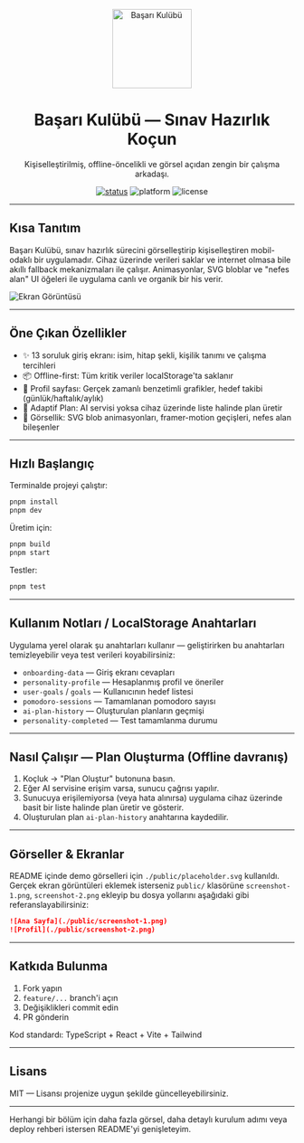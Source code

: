 <!-- Başlık ve görsel -->

<p align="center">
  <img src="./public/placeholder.svg" alt="Başarı Kulübü" width="140" />
  <h1 align="center">Başarı Kulübü — Sınav Hazırlık Koçun</h1>
  <p align="center">Kişiselleştirilmiş, offline-öncelikli ve görsel açıdan zengin bir çalışma arkadaşı.</p>
  <p align="center">
    <a href="#h%C4%B1zl%C4%B1-ba%C5%9Flang%C4%B1%C3%A7"><img src="https://img.shields.io/badge/Status-Development-yellow" alt="status"/></a>
    <img src="https://img.shields.io/badge/Platform-Web-blue" alt="platform"/>
    <img src="https://img.shields.io/badge/License-MIT-lightgrey" alt="license"/>
  </p>
</p>

---

## Kısa Tanıtım

Başarı Kulübü, sınav hazırlık sürecini görselleştirip kişiselleştiren mobil-odaklı bir uygulamadır. Cihaz üzerinde verileri saklar ve internet olmasa bile akıllı fallback mekanizmaları ile çalışır. Animasyonlar, SVG bloblar ve "nefes alan" UI öğeleri ile uygulama canlı ve organik bir his verir.

![Ekran Görüntüsü](./public/placeholder.svg)

---

## Öne Çıkan Özellikler

- ✨ 13 soruluk giriş ekranı: isim, hitap şekli, kişilik tanımı ve çalışma tercihleri
- 📦 Offline-first: Tüm kritik veriler localStorage'ta saklanır
- 🧭 Profil sayfası: Gerçek zamanlı benzetimli grafikler, hedef takibi (günlük/haftalık/aylık)
- 🤖 Adaptif Plan: AI servisi yoksa cihaz üzerinde liste halinde plan üretir
- 🎨 Görsellik: SVG blob animasyonları, framer-motion geçişleri, nefes alan bileşenler

---

## Hızlı Başlangıç

Terminalde projeyi çalıştır:

```bash
pnpm install
pnpm dev
```

Üretim için:

```bash
pnpm build
pnpm start
```

Testler:

```bash
pnpm test
```

---

## Kullanım Notları / LocalStorage Anahtarları

Uygulama yerel olarak şu anahtarları kullanır — geliştirirken bu anahtarları temizleyebilir veya test verileri koyabilirsiniz:

- `onboarding-data` — Giriş ekranı cevapları
- `personality-profile` — Hesaplanmış profil ve öneriler
- `user-goals` / `goals` — Kullanıcının hedef listesi
- `pomodoro-sessions` — Tamamlanan pomodoro sayısı
- `ai-plan-history` — Oluşturulan planların geçmişi
- `personality-completed` — Test tamamlanma durumu

---

## Nasıl Çalışır — Plan Oluşturma (Offline davranış)

1. Koçluk → "Plan Oluştur" butonuna basın.
2. Eğer AI servisine erişim varsa, sunucu çağrısı yapılır.
3. Sunucuya erişilemiyorsa (veya hata alınırsa) uygulama cihaz üzerinde basit bir liste halinde plan üretir ve gösterir.
4. Oluşturulan plan `ai-plan-history` anahtarına kaydedilir.

---

## Görseller & Ekranlar

README içinde demo görselleri için `./public/placeholder.svg` kullanıldı. Gerçek ekran görüntüleri eklemek isterseniz `public/` klasörüne `screenshot-1.png`, `screenshot-2.png` ekleyip bu dosya yollarını aşağıdaki gibi referanslayabilirsiniz:

```md
![Ana Sayfa](./public/screenshot-1.png)
![Profil](./public/screenshot-2.png)
```

---

## Katkıda Bulunma

1. Fork yapın
2. `feature/...` branch'i açın
3. Değişiklikleri commit edin
4. PR gönderin

Kod standardı: TypeScript + React + Vite + Tailwind

---

## Lisans

MIT — Lisansı projenize uygun şekilde güncelleyebilirsiniz.

---

Herhangi bir bölüm için daha fazla görsel, daha detaylı kurulum adımı veya deploy rehberi istersen README'yi genişleteyim.
